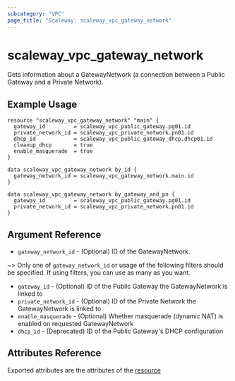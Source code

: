 ```yaml
---
subcategory: "VPC"
page_title: "Scaleway: scaleway_vpc_gateway_network"
---
```


# scaleway_vpc_gateway_network

Gets information about a GatewayNetwork (a connection between a Public Gateway and a Private Network).

## Example Usage

```hcl
resource "scaleway_vpc_gateway_network" "main" {
  gateway_id         = scaleway_vpc_public_gateway.pg01.id
  private_network_id = scaleway_vpc_private_network.pn01.id
  dhcp_id            = scaleway_vpc_public_gateway_dhcp.dhcp01.id
  cleanup_dhcp       = true
  enable_masquerade  = true
}

data scaleway_vpc_gateway_network by_id {
  gateway_network_id = scaleway_vpc_gateway_network.main.id
}

data scaleway_vpc_gateway_network by_gateway_and_pn {
  gateway_id         = scaleway_vpc_public_gateway.pg01.id
  private_network_id = scaleway_vpc_private_network.pn01.id
}
```

## Argument Reference

* `gateway_network_id` - (Optional) ID of the GatewayNetwork.

~> Only one of `gateway_network_id` or usage of the following filters should be specified. If using filters, you can use as many as you want.

* `gateway_id` - (Optional) ID of the Public Gateway the GatewayNetwork is linked to
* `private_network_id` - (Optional) ID of the Private Network the GatewayNetwork is linked to
* `enable_masquerade` - (Optional) Whether masquerade (dynamic NAT) is enabled on requested GatewayNetwork
* `dhcp_id` - (Deprecated) ID of the Public Gateway's DHCP configuration

## Attributes Reference

Exported attributes are the attributes of the [resource](../resources/vpc_gateway_network.md)
